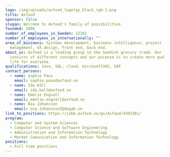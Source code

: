 ```yaml
---
logo: /img/uploads/axfood_logotyp_black_rgb-1.png
title: Axfood
sponsor: false
slogan: Welcome to Axfood's family of possibilities
founded: 2000
number_of_employees_in_Sweden: 12202
number_of_employees_in_internationally: ""
area_of_business: Systems development, business intelligence, project
  management, UX design, Front end, back end.
about_us: Axfood is a leading group in the Swedish grocery trade. Our family
  consists of different concepts and our purpose is to create more quality of
  life for everyone.
qualifications: Java, SQL, cloud, microsoft365, SAP
contact_persons:
  - name: Sophie Paus
    email: sophie.paus@axfood.se
  - name: Ida Käll
    email: ida.kall@axfood.se
  - name: Emelie Engvall
    email: emelie.engvall@axfood.se
  - name: Åsa Johansson
    email: asa.johansson2@dagab.se
link_to_positions: https://jobb.axfood.se/go/Axfood/4303301/
program:
  - Computer and System Sciences
  - Computer Science and Software Engineering
  - Administration and Information Technology
  - Market Comunication and Information Technology
positions:
  - Full time positions
---
```

